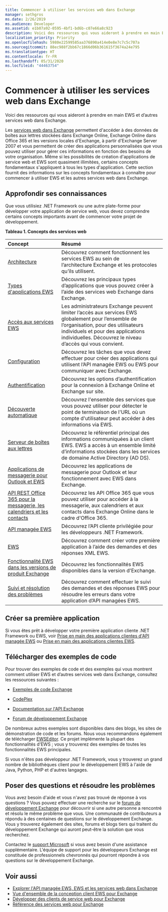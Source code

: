 ```yaml
---
title: Commencer à utiliser les services web dans Exchange
manager: sethgros
ms.date: 2/26/2019
ms.audience: Developer
ms.assetid: e1b07a92-0595-4bf1-bd6b-c07e66a8c923
description: Voici des ressources qui vous aideront à prendre en main EWS et d’autres services web dans Exchange.
localization_priority: Priority
ms.openlocfilehash: 5980e22599585aa376890a414e0e8e7c7c5c707a
ms.sourcegitcommit: 88ec988f2bb67c1866d06b361615f3674a24e795
ms.translationtype: HT
ms.contentlocale: fr-FR
ms.lasthandoff: 05/31/2020
ms.locfileid: "44463754"
---
```

# <a name="start-using-web-services-in-exchange"></a>Commencer à utiliser les services web dans Exchange

Voici des ressources qui vous aideront à prendre en main EWS et d’autres services web dans Exchange.
  
Les [services web dans Exchange](explore-the-ews-managed-api-ews-and-web-services-in-exchange.md) permettent d'accéder à des données de boîtes aux lettres stockées dans Exchange Online, Exchange Online dans Office 365 et les versions locales d'Exchange, à partir d'Exchange Server 2007 et vous permettent de créer des applications personnalisées que vous pouvez utiliser pour gérer ces informations en fonction des besoins de votre organisation. Même si les possibilités de création d'applications de service web et EWS sont quasiment illimitées, certains concepts fondamentaux s'appliquent à tous les types d'application. Cette section fournit des informations sur les concepts fondamentaux à connaître pour commencer à utiliser EWS et les autres services web dans Exchange. 
  
## <a name="build-your-knowledge"></a>Approfondir ses connaissances
<a name="bk_Knowledge"> </a>

Que vous utilisiez .NET Framework ou une autre plate-forme pour développer votre application de service web, vous devez comprendre certains concepts importants avant de commencer votre projet de développement. 
  
**Tableau 1. Concepts des services web**

|**Concept**|**Résumé**|
|:-----|:-----|
|[Architecture](ews-applications-and-the-exchange-architecture.md) <br/> |Découvrez comment fonctionnent les services EWS au sein de l’architecture Exchange et les protocoles qu’ils utilisent.  <br/> |
|[Types d'applications EWS](ews-application-types.md) <br/> |Découvrez les principaux types d’applications que vous pouvez créer à l’aide des services web Exchange dans Exchange.  <br/> |
|[Accès aux services EWS](controlling-client-application-access-to-ews-in-exchange.md) <br/> |Les administrateurs Exchange peuvent limiter l’accès aux services EWS globalement pour l’ensemble de l’organisation, pour des utilisateurs individuels et pour des applications individuelles. Découvrez le niveau d’accès qui vous convient.  <br/> |
|[Configuration](setting-up-your-ews-application.md) <br/> |Découvrez les tâches que vous devez effectuer pour créer des applications qui utilisent l’API managée EWS ou EWS pour communiquer avec Exchange.  <br/> |
|[Authentification](authentication-and-ews-in-exchange.md) <br/> |Découvrez les options d’authentification pour la connexion à Exchange Online et Exchange sur site.  <br/> |
|[Découverte automatique](autodiscover-for-exchange.md) <br/> |Découvrez l'ensemble des services que vous pouvez utiliser pour détecter le point de terminaison de l'URL où un compte d'utilisateur peut accéder à des informations via EWS.  <br/> |
|[Serveur de boîtes aux lettres](https://technet.microsoft.com/library/jj150491%28v=exchg.150%29.aspx) <br/> |Découvrez le référentiel principal des informations communiquées à un client EWS. EWS a accès à un ensemble limité d’informations stockées dans les services de domaine Active Directory (AD DS).  <br/> |
|[Applications de messagerie pour Outlook et EWS](mail-apps-for-outlook-and-ews-in-exchange.md) <br/> |Découvrez les applications de messagerie pour Outlook et leur fonctionnement avec EWS dans Exchange.  <br/> |
|[API REST Office 365 pour la messagerie, les calendriers et les contacts](office-365-rest-apis-for-mail-calendars-and-contacts.md) <br/> |Découvrez les API Office 365 que vous pouvez utiliser pour accéder à la messagerie, aux calendriers et aux contacts dans Exchange Online dans le cadre d'Office 365.  <br/> |
|[API managée EWS](get-started-with-ews-managed-api-client-applications.md) <br/> |Découvrez l’API cliente privilégiée pour les développeurs .NET Framework.  <br/> |
|[EWS](get-started-with-ews-client-applications.md) <br/> |Découvrez comment créer votre première application à l’aide des demandes et des réponses XML EWS.  <br/> |
|[Fonctionnalité EWS dans les versions de produit Exchange](ews-functionality-in-exchange-product-versions.md) <br/> |Découvrez les fonctionnalités EWS disponibles dans la version d'Exchange.  <br/> |
|[Suivi et résolution des problèmes](how-to-trace-requests-responses-to-troubleshoot-ews-managed-api-applications.md) <br/> |Découvrez comment effectuer le suivi des demandes et des réponses EWS pour résoudre les erreurs dans votre application d’API managées EWS.  <br/> |
   
## <a name="create-your-first-application"></a>Créer sa première application
<a name="create"> </a>

Si vous êtes prêt à développer votre première application cliente .NET Framework ou EWS, voir [Prise en main des applications clientes d'API managée EWS](get-started-with-ews-managed-api-client-applications.md) ou [Prise en main des applications clientes EWS](get-started-with-ews-client-applications.md).
  
## <a name="get-code-samples"></a>Télécharger des exemples de code
<a name="samples"> </a>

Pour trouver des exemples de code et des exemples qui vous montrent comment utiliser EWS et d’autres services web dans Exchange, consultez les ressources suivantes :
  
- [Exemples de code Exchange](https://code.msdn.microsoft.com/exchange)
    
- [CodePlex](http://www.codeplex.com/)
    
- [Documentation sur l'API Exchange](develop-web-service-clients-for-exchange.md)
    
- [Forum de développement Exchange](https://social.technet.microsoft.com/Forums/exchange/home?forum=exchangesvrdevelopment)
    
De nombreux autres exemples sont disponibles dans des blogs, les sites de démonstration de code et les forums. Nous vous recommandons également de télécharger [EWSEditor](http://ewseditor.codeplex.com/). Ce projet implémente la plupart des fonctionnalités d'EWS ; vous y trouverez des exemples de toutes les fonctionnalités EWS principales.
  
Si vous n'êtes pas développeur .NET Framework, vous y trouverez un grand nombre de bibliothèques client pour le développement EWS à l'aide de Java, Python, PHP et d'autres langages. 
  
## <a name="ask-questions-and-solve-problems"></a>Poser des questions et résoudre les problèmes
<a name="questions"> </a>

Vous avez besoin d'aide et vous n'avez pas trouvé de réponse à vos questions ? Vous pouvez effectuer une recherche sur le [forum de développement Exchange](https://social.technet.microsoft.com/Forums/exchange/home?forum=exchangesvrdevelopment) pour découvrir si une autre personne a rencontré et résolu le même problème que vous. Une communauté de contributeurs a répondu à des centaines de questions sur le développement Exchange. Vous y trouverez également des sites, forums et blogs tiers qui traitent du développement Exchange qui auront peut-être la solution que vous recherchez. 
  
Contactez le [support Microsoft](https://support.microsoft.com/) si vous avez besoin d'une assistance supplémentaire. L'équipe de support pour les développeurs Exchange est constituée de professionnels chevronnés qui pourront répondre à vos questions sur le développement Exchange. 
  
## <a name="see-also"></a>Voir aussi

- [Explorer l'API managée EWS, EWS et les services web dans Exchange](explore-the-ews-managed-api-ews-and-web-services-in-exchange.md) 
- [Vue d'ensemble de la conception client EWS pour Exchange](ews-client-design-overview-for-exchange.md) 
- [Développer des clients de service web pour Exchange](develop-web-service-clients-for-exchange.md) 
- [Référence des services web pour Exchange](../web-service-reference/web-services-reference-for-exchange.md)
    

